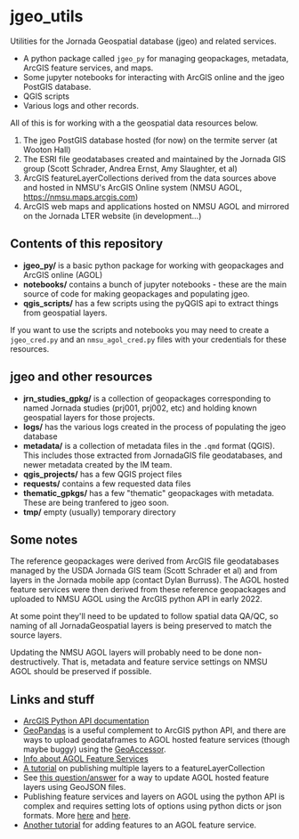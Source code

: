 # jgeo_utils

Utilities for the Jornada Geospatial database (jgeo) and related services.

* A python package called `jgeo_py` for managing geopackages, metadata, ArcGIS
feature services, and maps.
* Some jupyter notebooks for interacting with ArcGIS online and the jgeo PostGIS
database.
* QGIS scripts
* Various logs and other records.

All of this is for working with a the geospatial data resources below.

1. The jgeo PostGIS database hosted (for now) on the termite server (at Wooton
Hall)
2.  The ESRI file geodatabases created and maintained by the Jornada GIS group 
(Scott Schrader, Andrea Ernst, Amy Slaughter, et al)
3. ArcGIS featureLayerCollections derived from the data sources above
and hosted in NMSU's ArcGIS Online system (NMSU AGOL, https://nmsu.maps.arcgis.com)
4. ArcGIS web maps and applications hosted on NMSU AGOL and mirrored
on the Jornada LTER website (in development...)

## Contents of this repository

* **jgeo_py/** is a basic python package for working with geopackages and
ArcGIS online (AGOL)
* **notebooks/** contains a bunch of jupyter notebooks - these are the main
source of code for making geopackages and populating jgeo.
* **qgis_scripts/** has a few scripts using the pyQGIS api to extract things
from geospatial layers.

If you want to use the scripts and notebooks you may need to create a
`jgeo_cred.py` and an `nmsu_agol_cred.py` files with your credentials for
these resources.

## jgeo and other resources

* **jrn_studies_gpkg/** is a collection of geopackages corresponding to named
Jornada studies (prj001, prj002, etc) and holding known geospatial layers for
those projects. 
* **logs/** has the various logs created in the process of populating the jgeo
database
* **metadata/** is a collection of metadata files in the `.qmd` format (QGIS).
This includes those extracted from JornadaGIS file geodatabases, and newer 
metadata created by the IM team.
* **qgis_projects/** has a few QGIS project files
* **requests/** contains a few requested data files
* **thematic_gpkgs/** has a few "thematic" geopackages with metadata. These are
being tranfered to jgeo soon.
* **tmp/** empty (usually) temporary directory

## Some notes

The reference geopackages were derived from ArcGIS file geodatabases managed
by the USDA Jornada GIS team (Scott Schrader et al) and from layers in the 
Jornada mobile app (contact Dylan Burruss). The AGOL hosted feature services
were then derived from these reference geopackages and uploaded to NMSU AGOL
using the ArcGIS python API in early 2022.

At some point they'll need to be updated to follow spatial data QA/QC, so naming
of all JornadaGeospatial layers is being preserved to match the source layers. 

Updating the NMSU AGOL layers will probably need to be done non-destructively.
That is, metadata and feature service settings on NMSU AGOL should be preserved
if possible.

## Links and stuff

* [ArcGIS Python API documentation](https://developers.arcgis.com/python/api-reference/index.html)
* [GeoPandas](https://geopandas.org/en/stable/docs/user_guide.html) is a useful complement to ArcGIS python API, and there are ways to upload geodataframes to AGOL hosted feature services (though maybe buggy) using the [GeoAccessor](https://developers.arcgis.com/python/api-reference/arcgis.features.toc.html#geoaccessor).
* [Info about AGOL Feature Services](https://developers.arcgis.com/rest/services-reference/enterprise/feature-service.htm)
* [A tutorial](https://community.esri.com/t5/geodev-germany-blog/publish-multiple-layers-in-one-feature-service-on/ba-p/888883) on publishing multiple layers to a featureLayerCollection
* See [this question/answer](https://community.esri.com/t5/arcgis-api-for-python-questions/overwriting-geojson-based-hosted-feature-service/td-p/808579) for a way to update AGOL hosted feature layers using GeoJSON files.
* Publishing feature services and layers on AGOL using the python API is complex and requires setting lots of options using python dicts or json formats. More [here](https://gis.stackexchange.com/questions/349706/publish-file-geodatabase-to-arcgis-online-using-arcgis-api-for-python) and [here](https://developers.arcgis.com/rest/services-reference/enterprise/feature-service.htm).
* [Another tutorial](https://www.esri.com/arcgis-blog/products/arcgis-online/data-management/keeping-layers-updated-by-appending-features-using-the-arcgis-api-for-python/) for adding features to an AGOL feature service.
